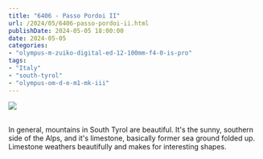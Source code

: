```yaml
---
title: "6406 - Passo Pordoi II"
url: /2024/05/6406-passo-pordoi-ii.html
publishDate: 2024-05-05 18:00:00
date: 2024-05-05
categories:
- "olympus-m-zuiko-digital-ed-12-100mm-f4-0-is-pro"
tags:
- "Italy"
- "south-tyrol"
- "olympus-om-d-e-m1-mk-iii"
---
```

<div class="container">
<div class="center"><a target="_blank" href="https://d25zfm9zpd7gm5.cloudfront.net/1200x1200/2020/20200904_131329_lr.jpg"><img class="webfeedsFeaturedVisual" src="https://d25zfm9zpd7gm5.cloudfront.net/0600x0600/2020/20200904_131329_lr.jpg" /></a></div>
</div>
<br />

In general, mountains in South Tyrol are beautiful. It's the
sunny, southern side of the Alps, and it's limestone,
basically former sea ground folded up. Limestone weathers
beautifully and makes for interesting shapes.
